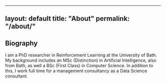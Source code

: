 <!-- about.md -->
---
layout: default
title: "About"
permalink: "/about/"
---

## Biography

I am a PhD researcher in Reinforcement Learning at the University of Bath. My background includes an MSc (Distinction) in Artificial Intelligence, also from Bath, as well a BSc (First Class) in Computer Science. In addition to this, I work full time for a management consultancy as a Data Science consultant.

